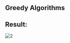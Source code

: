 ## Greedy Algorithms
## Result: 
![2](https://github.com/demurre/CS50/assets/117121382/93b22bb4-3777-4f10-836e-e58617a87a4b)

